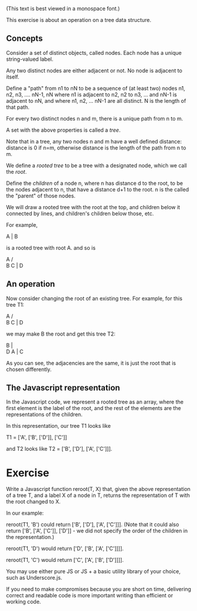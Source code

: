 (This text is best viewed in a monospace font.)

This exercise is about an operation on a tree data structure.

Concepts
--------

Consider a set of distinct objects, called nodes. Each node has a
unique string-valued label.

Any two distinct nodes are either adjacent or not. No node is adjacent
to itself.

Define a "path" from n1 to nN to be a sequence of (at least two) nodes
n1, n2, n3, .... nN-1, nN where n1 is adjacent to n2, n2 to n3,
... and nN-1 is adjacent to nN, and where n1, n2, ... nN-1 are all
distinct.  N is the length of that path.

For every two distinct nodes n and m, there is a unique path from n to
m.

A set with the above properties is called a *tree*.

Note that in a tree, any two nodes n and m have a well defined
distance: distance is 0 if n=m, otherwise distance is the length of
the path from n to m.

We define a *rooted tree* to be a tree with a designated node, which
we call the *root*.

Define the *children* of a node n, where n has distance d to the root,
to be the nodes adjacent to n, that have a distance d+1 to the root.
n is the called the "parent" of those nodes.

We will draw a rooted tree with the root at the top, and children
below it connected by lines, and children's children below those, etc.

For example,

A
|
B

is a rooted tree with root A. and so is

  A
 / \
B   C
|
D

An operation
------------

Now consider changing the root of an existing tree. For example, for
this tree T1:

  A
 / \
B   C
|
D

we may make B the root and get this tree T2:

B
| \
D  A
   |
   C

As you can see, the adjacencies are the same, it is just the root that
is chosen differently.

The Javascript representation
-----------------------------


In the Javascript code, we represent a rooted tree as an array, where
the first element is the label of the root, and the rest of the
elements are the representations of the children.

In this representation, our tree T1 looks like

T1 = ['A', ['B', ['D']], ['C']]

and T2 looks like T2 = ['B', ['D'], ['A', ['C']]].

Exercise
========

Write a Javascript function reroot(T, X) that, given the above
representation of a tree T, and a label X of a node in T, returns the
representation of T with the root changed to X.

In our example:

reroot(T1, 'B') could return ['B', ['D'], ['A', ['C']]]. (Note that it
could also return ['B', ['A', ['C']], ['D']] - we did not specify the
order of the children in the representation.)

reroot(T1, 'D') would return ['D', ['B', ['A', ['C']]]].

reroot(T1, 'C') would return ['C', ['A', ['B', ['D']]]].

You may use either pure JS or JS + a basic utility library of your
choice, such as Underscore.js.

If you need to make compromises because you are short on time,
delivering correct and readable code is more important writing than
efficient or working code.